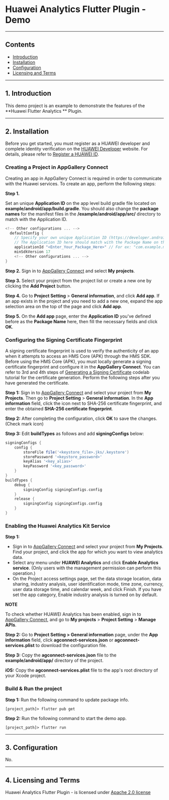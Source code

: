 # Huawei Analytics Flutter Plugin - Demo

---

## Contents

  - [Introduction](#1-introduction)
  - [Installation](#2-installation)
  - [Configuration](#3-configuration)
  - [Licensing and Terms](#4-licensing-and-terms)

---

## 1. Introduction

This demo project is an example to demonstrate the features of the **Huawei Flutter Analytics ** Plugin.

---

## 2. Installation

Before you get started, you must register as a HUAWEI developer and complete identity verification on the [HUAWEI Developer](https://developer.huawei.com/consumer/en/) website. For details, please refer to [Register a HUAWEI ID](https://developer.huawei.com/consumer/en/doc/10104).

### Creating a Project in AppGallery Connect

Creating an app in AppGallery Connect is required in order to communicate with the Huawei services. To create an app, perform the following steps:

**Step 1.** 

Set an unique **Application ID** on the app level build gradle file located on **example/android/app/build.gradle**. You should also change the **package names** for the manifest files in the **/example/android/app/src/** directory to match with the Application ID. 

  ```gradle
  <!-- Other configurations ... -->
    defaultConfig {
      // Specify your own unique Application ID (https://developer.android.com/studio/build/application-id.html). You may need to change the package name on AndroidManifest.xml and MainActivity.java respectively.
      // The Application ID here should match with the Package Name on the AppGalleryConnect
      applicationId "<Enter_Your_Package_Here>" // For ex: "com.example.myanalyticsproject"
      minSdkVersion 17
      <!-- Other configurations ... -->
  }
  ```
**Step 2.** Sign in to [AppGallery Connect](https://developer.huawei.com/consumer/en/service/josp/agc/index.html)  and select **My projects**.

**Step 3.** Select your project from the project list or create a new one by clicking the **Add Project** button.

**Step 4.** Go to **Project Setting** > **General information**, and click **Add app**.
If an app exists in the project and you need to add a new one, expand the app selection area on the top of the page and click **Add app**.

**Step 5.** On the **Add app** page, enter the **Application ID** you've defined before as the **Package Name** here, then fill the necessary fields and click **OK**.

### Configuring the Signing Certificate Fingerprint

A signing certificate fingerprint is used to verify the authenticity of an app when it attempts to access an HMS Core (APK) through the HMS SDK. Before using the HMS Core (APK), you must locally generate a signing certificate fingerprint and configure it in the **AppGallery Connect**. You can refer to 3rd and 4th steps of [Generating a Signing Certificate](https://developer.huawei.com/consumer/en/codelab/HMSPreparation/index.html#2) codelab tutorial for the certificate generation. Perform the following steps after you have generated the certificate.

**Step 1:** Sign in to [AppGallery Connect](https://developer.huawei.com/consumer/en/service/josp/agc/index.html) and select your project from **My Projects**. Then go to **Project Setting** > **General information**. In the **App information** field, click the  icon next to SHA-256 certificate fingerprint, and enter the obtained **SHA-256 certificate fingerprint**.

**Step 2:**  After completing the configuration, click **OK** to save the changes. (Check mark icon)

**Step 3:**  Edit **buildTypes** as follows and add **signingConfigs** below:

```gradle
signingConfigs {
    config {
        storeFile file('<keystore_file>.jks/.keystore')
        storePassword '<keystore_password>'
        keyAlias '<key_alias>'
        keyPassword '<key_password>'
    }
}
buildTypes {
    debug {
        signingConfig signingConfigs.config
    }
    release {
        signingConfig signingConfigs.config
    }
}
```

### Enabling the Huawei Analytics Kit Service 

**Step 1:**

- Sign in to [AppGallery Connect](https://developer.huawei.com/consumer/en/service/josp/agc/index.html) and
   select your project from **My Projects**. Find your project, and click the app for which you want to view analytics
    data. 
- Select any menu under **HUAWEI Analytics** and click **Enable Analytics service**. (Only users with the management permission can perform this operation.) 
- On the Project access settings page, set the data storage location, data sharing, industry analysis, user identification mode, time zone, currency, user data storage time, and calendar week, and click Finish. If you have set the app category, Enable industry analysis is turned on by default.

**NOTE**

To check whether HUAWEI Analytics has been enabled, sign in to [AppGallery Connect](https://developer.huawei.com/consumer/en/service/josp/agc/index.html), and go to **My projects** > **Project Setting** > **Manage APIs**.

**Step 2:** Go to **Project Setting > General information** page, under the **App information** field, click **agconnect-services.json**  or **agconnect-services.plist** to download the configuration file.

**Step 3:** Copy the **agconnect-services.json** file to the **example/android/app/** directory of the project. 

**iOS:** Copy the **agconnect-services.plist** file to the app's root directory of your Xcode project.

### Build & Run the project

**Step 1:** Run the following command to update package info.
```
[project_path]> flutter pub get
```
**Step 2:** Run the following command to start the demo app.
```
[project_path]> flutter run
```
---

## 3. Configuration

No.

---

## 4. Licensing and Terms

Huawei Analytics Flutter Plugin - is licensed under [Apache 2.0 license](LICENSE)
